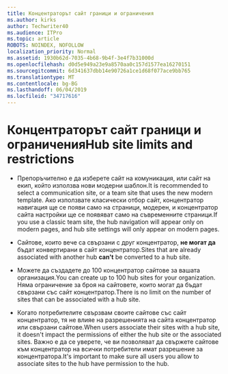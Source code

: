 ```yaml
---
title: Концентраторът сайт граници и ограничения
ms.author: kirks
author: Techwriter40
ms.audience: ITPro
ms.topic: article
ROBOTS: NOINDEX, NOFOLLOW
localization_priority: Normal
ms.assetid: 1930b62d-7035-4b68-9b4f-3e4f7b31000d
ms.openlocfilehash: d0d5e949a23e9a8570aa0c157d1577ea16270151
ms.sourcegitcommit: 6d341637dbb14e90726a1ce1d68f077ace9bb765
ms.translationtype: MT
ms.contentlocale: bg-BG
ms.lasthandoff: 06/04/2019
ms.locfileid: "34717616"
---
```

# <a name="hub-site-limits-and-restrictions"></a><span data-ttu-id="01fa2-102">Концентраторът сайт граници и ограничения</span><span class="sxs-lookup"><span data-stu-id="01fa2-102">Hub site limits and restrictions</span></span>

- <span data-ttu-id="01fa2-103">Препоръчително е да изберете сайт на комуникация, или сайт на екип, който използва нови модерни шаблон.</span><span class="sxs-lookup"><span data-stu-id="01fa2-103">It is recommended to select a communication site, or a team site that uses the new modern template.</span></span> <span data-ttu-id="01fa2-104">Ако използвате класически отбор сайт, концентратор навигация ще се появи само на страници, модерен, и концентратор сайта настройки ще се появяват само на съвременните страници.</span><span class="sxs-lookup"><span data-stu-id="01fa2-104">If you use a classic team site, the hub navigation will appear only on modern pages, and hub site settings will only appear on modern pages.</span></span>

- <span data-ttu-id="01fa2-105">Сайтове, които вече са свързани с друг концентратор, **не могат да** бъдат конвертирани в сайт концентратор.</span><span class="sxs-lookup"><span data-stu-id="01fa2-105">Sites that are already associated with another hub **can't** be converted to a hub site.</span></span> 

- <span data-ttu-id="01fa2-106">Можете да създадете до 100 концентратор сайтове за вашата организация.</span><span class="sxs-lookup"><span data-stu-id="01fa2-106">You can create up to 100 hub sites for your organization.</span></span> <span data-ttu-id="01fa2-107">Няма ограничение за броя на сайтовете, които могат да бъдат свързани със сайт концентратор.</span><span class="sxs-lookup"><span data-stu-id="01fa2-107">There is no limit on the number of sites that can be associated with a hub site.</span></span>

- <span data-ttu-id="01fa2-108">Когато потребителите свързвам своите сайтове със сайт концентратор, тя не влияе на разрешенията на сайта концентратор или свързани сайтове.</span><span class="sxs-lookup"><span data-stu-id="01fa2-108">When users associate their sites with a hub site, it doesn't impact the permissions of either the hub site or the associated sites.</span></span> <span data-ttu-id="01fa2-109">Важно е да се уверете, че ви позволяват да свържете сайтове към концентратор на всички потребители имат разрешение за концентратора.</span><span class="sxs-lookup"><span data-stu-id="01fa2-109">It's important to make sure all users you allow to associate sites to the hub have permission to the hub.</span></span>



